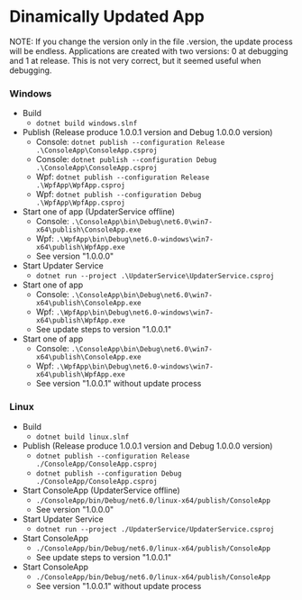 # Dinamically Updated App

NOTE: If you change the version only in the file .version, the update process will be endless.
Applications are created with two versions: 0 at debugging and 1 at release.
This is not very correct, but it seemed useful when debugging.

### Windows
- Build
    - `dotnet build windows.slnf`
- Publish (Release produce 1.0.0.1 version and Debug 1.0.0.0 version)
    - Console: `dotnet publish --configuration Release .\ConsoleApp\ConsoleApp.csproj`
    - Console: `dotnet publish --configuration Debug .\ConsoleApp\ConsoleApp.csproj`
    - Wpf: `dotnet publish --configuration Release .\WpfApp\WpfApp.csproj`
    - Wpf: `dotnet publish --configuration Debug .\WpfApp\WpfApp.csproj`
- Start one of app (UpdaterService offline)
    - Console: `.\ConsoleApp\bin\Debug\net6.0\win7-x64\publish\ConsoleApp.exe`
    - Wpf: `.\WpfApp\bin\Debug\net6.0-windows\win7-x64\publish\WpfApp.exe`
    - See version "1.0.0.0"
- Start Updater Service
    - `dotnet run --project .\UpdaterService\UpdaterService.csproj`
- Start one of app
    - Console: `.\ConsoleApp\bin\Debug\net6.0\win7-x64\publish\ConsoleApp.exe`
    - Wpf: `.\WpfApp\bin\Debug\net6.0-windows\win7-x64\publish\WpfApp.exe`
    - See update steps to version "1.0.0.1"
- Start one of app
    - Console: `.\ConsoleApp\bin\Debug\net6.0\win7-x64\publish\ConsoleApp.exe`
    - Wpf: `.\WpfApp\bin\Debug\net6.0-windows\win7-x64\publish\WpfApp.exe`
    - See version "1.0.0.1" without update process

### Linux
- Build
    - `dotnet build linux.slnf`
- Publish (Release produce 1.0.0.1 version and Debug 1.0.0.0 version)
    - `dotnet publish --configuration Release ./ConsoleApp/ConsoleApp.csproj`
    - `dotnet publish --configuration Debug ./ConsoleApp/ConsoleApp.csproj`
- Start ConsoleApp (UpdaterService offline)
    - `./ConsoleApp/bin/Debug/net6.0/linux-x64/publish/ConsoleApp`
    - See version "1.0.0.0"
- Start Updater Service
    - `dotnet run --project ./UpdaterService/UpdaterService.csproj`
- Start ConsoleApp
    - `./ConsoleApp/bin/Debug/net6.0/linux-x64/publish/ConsoleApp`
    - See update steps to version "1.0.0.1"
- Start ConsoleApp
    - `./ConsoleApp/bin/Debug/net6.0/linux-x64/publish/ConsoleApp`
    - See version "1.0.0.1" without update process

